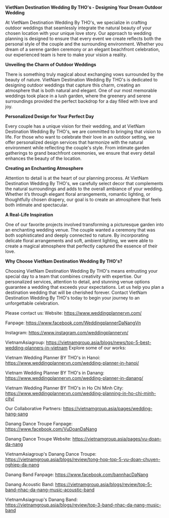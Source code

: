 **VietNam Destination Wedding By THO's - Designing Your Dream Outdoor Wedding**

At VietNam Destination Wedding By THO's, we specialize in crafting outdoor weddings that seamlessly integrate the natural beauty of your chosen location with your unique love story. Our approach to wedding planning is designed to ensure that every event we create reflects both the personal style of the couple and the surrounding environment. Whether you dream of a serene garden ceremony or an elegant beachfront celebration, our experienced team is here to make your vision a reality.

**Unveiling the Charm of Outdoor Weddings**

There is something truly magical about exchanging vows surrounded by the beauty of nature. VietNam Destination Wedding By THO's is dedicated to designing outdoor weddings that capture this charm, creating an atmosphere that is both natural and elegant. One of our most memorable weddings took place in a lush garden, where the greenery and serene surroundings provided the perfect backdrop for a day filled with love and joy.

**Personalized Design for Your Perfect Day**

Every couple has a unique vision for their wedding, and at VietNam Destination Wedding By THO's, we are committed to bringing that vision to life. For those who want to celebrate their love in an outdoor setting, we offer personalized design services that harmonize with the natural environment while reflecting the couple's style. From intimate garden gatherings to grand beachfront ceremonies, we ensure that every detail enhances the beauty of the location.

**Creating an Enchanting Atmosphere**

Attention to detail is at the heart of our planning process. At VietNam Destination Wedding By THO's, we carefully select decor that complements the natural surroundings and adds to the overall ambiance of your wedding. Whether it’s through elegant floral arrangements, romantic lighting, or thoughtfully chosen drapery, our goal is to create an atmosphere that feels both intimate and spectacular.

**A Real-Life Inspiration**

One of our favorite projects involved transforming a picturesque garden into an enchanting wedding venue. The couple wanted a ceremony that was both sophisticated and deeply connected to nature. By incorporating delicate floral arrangements and soft, ambient lighting, we were able to create a magical atmosphere that perfectly captured the essence of their love.

**Why Choose VietNam Destination Wedding By THO's?**

Choosing VietNam Destination Wedding By THO's means entrusting your special day to a team that combines creativity with expertise. Our personalized services, attention to detail, and stunning venue options guarantee a wedding that exceeds your expectations. Let us help you plan a destination wedding that will be cherished forever. Contact VietNam Destination Wedding By THO's today to begin your journey to an unforgettable celebration.

Please contact us:
Website: https://www.weddingplannervn.com/

Fanpage: https://www.facebook.com/WeddingplannerDaNangVn

Instagram: https://www.instagram.com/weddingplannervn/

VietnamAsiagroup:
https://vietnamgroup.asia/blogs/news/top-5-best-wedding-planners-in-vietnam
Explore some of our works:

Vietnam Wedding Planner BY THO's in Hanoi: https://www.weddingplannervn.com/wedding-planner-in-hanoi/

Vietnam Wedding Planner BY THO's in Danang: https://www.weddingplannervn.com/wedding-planner-in-danang/

Vietnam Wedding Planner BY THO's in Ho Chi Minh City: https://www.weddingplannervn.com/wedding-planning-in-ho-chi-minh-city/

Our Collaborative Partners:
https://vietnamgroup.asia/pages/wedding-hang-sang

Danang Dance Troupe Fanpage: https://www.facebook.com/VuDoanDaNang

Danang Dance Troupe Website: https://vietnamgroup.asia/pages/vu-doan-da-nang

VietnamAsiagroup's Danang Dance Troupe: https://vietnamgroup.asia/blogs/review/tong-hop-top-5-vu-doan-chuyen-nghiep-da-nang

Danang Band Fanpage: https://www.facebook.com/bannhacDaNang

Danang Acoustic Band: https://vietnamgroup.asia/blogs/review/top-5-band-nhac-da-nang-music-acoustic-band

VietnamAsiagroup's Danang Band: https://vietnamgroup.asia/blogs/review/top-3-band-nhac-da-nang-music-band







